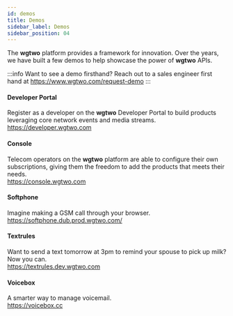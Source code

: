 ```yaml
---
id: demos
title: Demos
sidebar_label: Demos
sidebar_position: 04
---
```


The **wgtwo** platform provides a framework for innovation. Over the years, we have built a few demos to help showcase the power of **wgtwo** APIs. 

:::info Want to see a demo firsthand?
Reach out to a sales engineer first hand at https://www.wgtwo.com/request-demo 
:::
#### Developer Portal

Register as a developer on the **wgtwo** Developer Portal to build products leveraging core network events and media streams.  
https://developer.wgtwo.com

#### Console

Telecom operators on the **wgtwo** platform are able to configure their own subscriptions, giving them the freedom to add the products that meets their needs.  
https://console.wgtwo.com

#### Softphone

Imagine making a GSM call through your browser.  
https://softphone.dub.prod.wgtwo.com/

#### Textrules

Want to send a text tomorrow at 3pm to remind your spouse to pick up milk? Now you can.  
https://textrules.dev.wgtwo.com

#### Voicebox

A smarter way to manage voicemail.  
https://voicebox.cc
